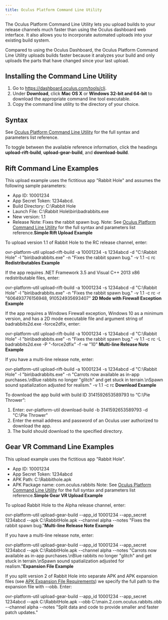 ```yaml
---
title: Oculus Platform Command Line Utility
---
```

The Oculus Platform Command Line Utility lets you upload builds to your release channels much faster than using the Oculus dashboard web interface. It also allows you to incorporate automated uploads into your existing build system.

Compared to using the Oculus Dashboard, the Oculus Platform Command Line Utility uploads builds faster because it analyzes your build and only uploads the parts that have changed since your last upload.

## Installing the Command Line Utility

1. Go to <https://dashboard.oculus.com/tools/cli>.
2. Under **Download**, click **Mac OS X** or **Windows 32-bit and 64-bit** to download the appropriate command line tool executable.
3. Copy the command line utility to the directory of your choice.
## Syntax

See [Oculus Platform Command Line Utility](https://dashboard.oculus.com/tools/cli) for the full syntax and parameters list reference.

To toggle between the available reference information, click the headings **upload-rift-build**, **upload-gear-build**, and **download-build**.

## Rift Command Line Examples

This upload example uses the fictitious app "Rabbit Hole" and assumes the following sample parameters:

* App ID: 10001234
* App Secret Token: 1234abcd.
* Build Directory: C:\Rabbit Hole
* Launch File: C:\Rabbit Hole\bin\badrabbits.exe
* New version: 1.1
* Release Note: Fixes the rabbit spawn bug.
Note: See [Oculus Platform Command Line Utility](https://dashboard.oculus.com/tools/cli) for the full syntax and parameters list reference.**Simple Rift Upload Example**

To upload version 1.1 of Rabbit Hole to the RC release channel, enter: 

ovr-platform-util upload-rift-build -a 10001234 -s 1234abcd -d "C:\Rabbit Hole" -l "bin\badrabbits.exe" -n "Fixes the rabbit spawn bug." -v 1.1 -c rc **Redistributables Example**

If the app requires .NET Framework 3.5 and Visual C++ 2013 x86 redistributable files, enter:

ovr-platform-util upload-rift-build -a 10001234 -s 1234abcd -d "C:\Rabbit Hole" -l "bin\badrabbits.exe" -n "Fixes the rabbit spawn bug." -v 1.1 -c rc -r "606493776156948, 910524935693407" **2D Mode with Firewall Exception Example**

If the app requires a Windows Firewall exception, Windows 10 as a minimum version, and has a 2D mode executable file and argument string of badrabbits2d.exe -force2dfix, enter:

ovr-platform-util upload-rift-build -a 10001234 -s 1234abcd -d "C:\Rabbit Hole" -l "bin\badrabbits.exe" -n "Fixes the rabbit spawn bug." -v 1.1 -c rc -L badrabbits2d.exe -P "-force2dfix" -f -w "10" **Multi-line Release Note Example**

If you have a multi-line release note, enter:

ovr-platform-util upload-rift-build -a 10001234 -s 1234abcd -d "C:\Rabbit Hole" -l "bin\badrabbits.exe" -n "Carrots now available as in-app purchases.\nBlue rabbits no longer \"glitch\" and get stuck in terrain.\nSpawn sound spatialization adjusted for realism." -v 1.1 -c rc **Download Example**

To download the app build with build ID 3141592653589793 to “C:\Pie Thrower”:

1. Enter: ovr-platform-util download-build -b 3141592653589793 -d "C:\Pie Thrower"
2. Enter the email address and password of an Oculus user authorized to download the app.
3. The build should download to the specified directory.
## Gear VR Command Line Examples

This upload example uses the fictitious app "Rabbit Hole".

* App ID: 10001234
* App Secret Token: 1234abcd
* APK Path: C:\Rabbithole.apk
* APK Package name: com.oculus.rabbits
Note: See [Oculus Platform Command Line Utility](https://dashboard.oculus.com/tools/cli) for the full syntax and parameters list reference.**Simple Gear VR Upload Example**

To upload Rabbit Hole to the Alpha release channel, enter:

ovr-platform-util upload-gear-build --app\_id 10001234 --app\_secret 1234abcd --apk C:\RabbitHole.apk --channel alpha --notes "Fixes the rabbit spawn bug."**Multi-line Release Note Example**

If you have a multi-line release note, enter:

ovr-platform-util upload-gear-build --app\_id 10001234 --app\_secret 1234abcd --apk C:\RabbitHole.apk --channel alpha --notes "Carrots now available as in-app purchases.\nBlue rabbits no longer \"glitch\" and get stuck in terrain.\nSpawn sound spatialization adjusted for realism."**Expansion File Example**

If you split version 2 of Rabbit Hole into separate APK and APK expansion files (see [APK Expansion File Requirements](/distribute/latest/concepts/publish-uploading-mobile/#apkexpansionfile)) we specify the full path to the expansion file with --obb. Enter:

ovr-platform-util upload-gear-build --app\_id 10001234 --app\_secret 1234abcd --apk C:\RabbitHole.apk --obb C:\main.2.com.oculus.rabbits.obb --channel alpha --notes "Split data and code to provide smaller and faster patch updates."